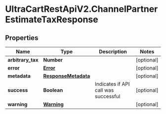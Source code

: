 # UltraCartRestApiV2.ChannelPartnerEstimateTaxResponse

## Properties
Name | Type | Description | Notes
------------ | ------------- | ------------- | -------------
**arbitrary_tax** | **Number** |  | [optional] 
**error** | [**Error**](Error.md) |  | [optional] 
**metadata** | [**ResponseMetadata**](ResponseMetadata.md) |  | [optional] 
**success** | **Boolean** | Indicates if API call was successful | [optional] 
**warning** | [**Warning**](Warning.md) |  | [optional] 


